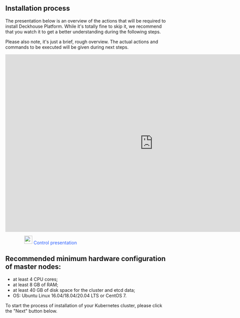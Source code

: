 ## Installation process

The presentation below is an overview of the actions that will be required to install Deckhouse Platform. While it's totally fine to skip it, we recommend that you watch it to get a better understanding during the following steps.

Please also note, it's just a brief, rough overview. The actual actions and commands to be executed will be given during next steps.

<iframe src="https://docs.google.com/presentation/d/e/2PACX-1vQqtuPafgQiSpFdLwEmTArrednxROzVUQGAXUYCP3j1asMSkbVD7Xw5oKzuAfas6Eha6ZwPMLdks_dR/embed?start=false&loop=true&delayms=999999" frameborder="0" width="920" height="554" allowfullscreen="true" mozallowfullscreen="true" webkitallowfullscreen="true"></iframe>

<p class="text text_alt" style="color: #2A5EFF">
  <img src="/images/icons/arrow-up.svg" alt="" style="width: 25px;margin-left: 59px;position: relative;top: -2px;">
  Control presentation
</p>

## Recommended minimum hardware configuration of master nodes:
-   at least 4 CPU cores;
-   at least 8 GB of RAM;
-   at least 40 GB of disk space for the cluster and etcd data;
-   OS: Ubuntu Linux 16.04/18.04/20.04 LTS or CentOS 7.

To start the process of installation of your Kubernetes cluster, please click the "Next" button below.
